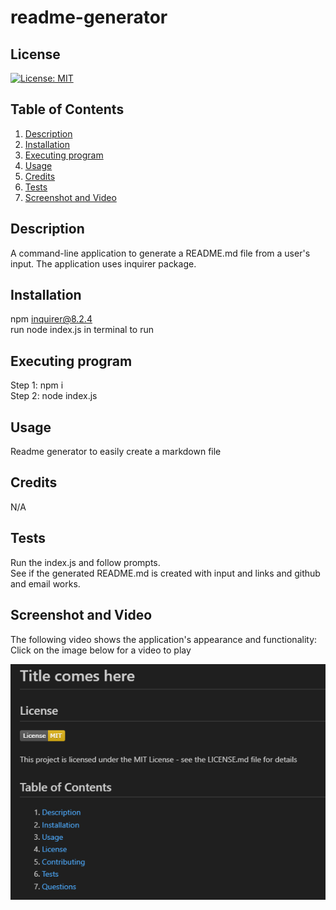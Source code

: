 # readme-generator

## License

[![License: MIT](https://img.shields.io/badge/License-MIT-yellow.svg)](https://opensource.org/licenses/MIT)

## Table of Contents

<ol>
<li>
<a href="#description"> Description </a>
</li>
<li><a href="#installation"> Installation </a>
</li>
<li>
<a href="#executing-program"> Executing program </a>
</li>
<li><a href="#usage"> Usage </a>
</li>
<li><a href="#credits"> Credits </a>
</li>
<li>
<a href="#tests"> Tests </a>
</li>
<li>
<a href="#screenshot-and-video"> Screenshot and Video </a>
</li>
</ol>

## Description

A command-line application to generate a README.md file from a user's input. The application uses inquirer package.

## Installation

npm inquirer@8.2.4\
run node index.js in terminal to run

## Executing program

Step 1: npm i \
Step 2: node index.js

## Usage

Readme generator to easily create a markdown file

## Credits

N/A

## Tests

Run the index.js and follow prompts.\
See if the generated README.md is created with input and links and github and email works.

## Screenshot and Video

The following video shows the application's appearance and functionality:\
Click on the image below for a video to play

[![Video of program](./assets/images/readme.png)](./assets/videos/Readme%20Generator.mp4)
